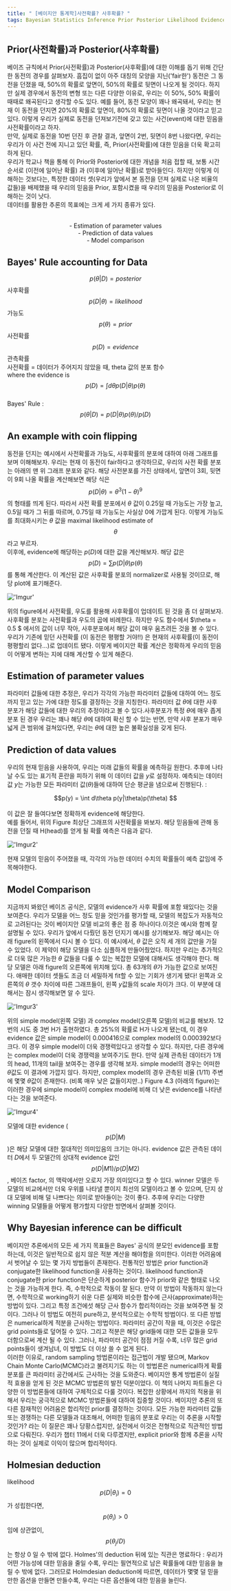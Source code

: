 ```yaml
---
title: " [베이지안 통계학]사전확률? 사후확률? "
tags: Bayesian Statistics Inference Prior Posterior Likelihood Evidence
---
```


## Prior(사전확률)과 Posterior(사후확률)
베이즈 규칙에서 Prior(사전확률)과 Posterior(사후확률)에 대한 이해를 돕기 위해 간단한 동전의 경우를 살펴보자. 흠집이 없이 아주 대칭의 모양을 지닌('fair한') 동전은 그 동전을 던졌을 때, 50%의 확률로 앞면이, 50%의 확률로 뒷면이 나오게 될 것이다. 하지만 실제 경우에서 동전의 변형 또는 다른 다양한 이유로, 우리는 이 50%, 50% 확률이 때때로 왜곡된다고 생각할 수도 있다.
예를 들어, 동전 모양이 꽤나 왜곡돼서, 우리는 현재 이 동전을 던지면 20%의 확률로 앞면이, 80%의 확률로 뒷면이 나올 것이라고 믿고 있다. 이렇게 우리가 실제로 동전을 던져보기전에 갖고 있는 사건(event)에 대한 믿음을 사전확률이라고 하자.<br>
만약, 실제로 동전을 10번 던진 후 관찰 결과, 앞면이 2번, 뒷면이 8번 나왔다면, 우리는 우리가 이 사건 전에 지니고 있던 확률, 즉, Prior(사전확률)에 대한 믿음을 더욱 확고히 하게 된다.<br>
우리가 학교나 책을 통해 이 Prior와 Posterior에 대한 개념을 처음 접할 때, 보통 시간 순서로 (이전에 일어난 확률) 과 (이후에 일어난 확률)로 받아들인다. 하지만 이렇게 이해하는 것보다는, 특정한 데이터 셋(우리가 앞에서 본 동전을 던져 실제로 나온 비율의 값들)을 배제했을 때 우리의 믿음을 Prior, 포함시켰을 때 우리의 믿음을 Posterior로 이해하는 것이 낫다.<br>
데이터를 활용한 추론의 목표에는 크게 세 가지 종류가 있다.
<center><br>
- Estimation of parameter values<br>
- Prediction of data values<br>
- Model comparison<br>
</center>

## Bayes' Rule accounting for Data
$$p(\theta|D) = posterior$$ 사후확률<br>
$$p(D|\theta) = likelihood$$ 가능도<br>
$$p(\theta) = prior$$ 사전확률<br>
$$p(D) = evidence$$ 관측확률<br>
사전확률 = 데이터가 주어지지 않았을 때, theta 값의 분포 함수<br>
where the evidence is $$p(D) = \int d\theta p(D|\theta)p(\theta) $$<br>
Bayes' Rule : $$p(\theta|D) = p(D|\theta)p(\theta)/p(D)$$

## An example with coin flipping
동전을 던지는 예시에서 사전확률과 가능도, 사후확률의 분포에 대하여 아래 그래프를 보며 이해해보자. 우리는 현재 이 동전이 fair하다고 생각하므로, 우리의 사전 확률 분포는 아래의 맨 위 그래프 분포와 같다. 해당 사전분포를 가진 상태에서, 앞면이 3회, 뒷면이 9회 나올 확률을 계산해보면 해당 식은 $$p(D|\theta) = {\theta}^3(1-\theta)^9$$ 의 형태를 띄게 된다. 따라서 사전 확률 분포에서 $\theta$ 값이 0.25일 때 가능도는 가장 높고, 0.5일 때가 그 뒤를 따르며, 0.75일 때 가능도는 사실상 0에 가깝게 된다. 이렇게 가능도를 최대화시키는 $\theta$ 값을 maximal likelihood estimate of  $$\theta$$라고 부르자.<br>
이후에, evidence에 해당하는 $p(D)$에 대한 값을 계산해보자. 해당 값은 $$p(D) = \sum p(D|\theta)p(\theta)$$ 를 통해 계산한다. 이 계산된 값은 사후확률 분포의 normalizer로 사용될 것이므로, 해당 plot에 표기해준다.

!['Imgur'](https://imgur.com/Kmd35Rn.png)

위의 figure에서 사전확률, 우도를 활용해 사후확률이 업데이트 된 것을 좀 더 살펴보자. 사후확률 분포는 사전확률과 우도의 곱에 비례한다. 하지만 우도 함수에서 $\theta = 0.5 $ 에서의 값이 너무 작아, 사후분포에서 해당 값이 매우 움츠려든 것을 볼 수 있다. 우리가 기존에 믿던 사전확률 (이 동전은 평평할 거야!!) 은 현재의 사후확률(이 동전이 평평할리 없다...)로 업데이트 됐다. 이렇게 베이지안 확률 계산은 정확하게 우리의 믿음이 어떻게 변하는 지에 대해 계산할 수 있게 해준다.

## Estimation of parameter values
파라미터 값들에 대한 추정은, 우리가 각각의 가능한 파라미터 값들에 대하여 어느 정도 까지 믿고 있는 가에 대한 정도를 결정하는 것을 지칭한다. 파라미터 값 $\theta$에 대한 사후 분포가 해당 값들에 대한 우리의 추정이라고 볼 수 있다.사후분포가 특정 $\theta$에 매우 좁게 분포 된 경우 우리는 꽤나 해당 $\theta$에 대하여 확신 할 수 있는 반면, 만약 사후 분포가 매우 넓게 큰 범위에 걸쳐있다면, 우리는 $\theta$에 대한 높은 불확실성을 갖게 된다.

## Prediction of data values
우리의 현재 믿음을 사용하여, 우리는 미래 값들의 확률을 예측하길 원한다. 추후에 나타날 수도 있는 표기적 혼란을 피하기 위해 이 데이터 값을 $y$로 설정하자. 예측되는 데이터 값 $y$는 가능한 모든 파라미터 값($\theta$)들에 대하여 단순 평균을 냄으로써 진행된다. :<br>
<center> $$p(y) = \int d\theta p(y|\theta)p(\theta) $$ </center><br>
이 값은 잘 들여다보면 정확하게 evidence에 해당한다.<br>
예를 들어서, 위의 Figure 최상단 그래프의 사전확률을 봐보자. 해당 믿음들에 관해 동전을 던질 때 H(head)를 얻게 될 확률 예측은 다음과 같다.

!['Imgur2'](https://imgur.com/utLTyYj.png)

현재 모델의 믿음이 주어졌을 때, 각각의 가능한 데이터 수치의 확률들이 예측 값임에 주목해야한다.
## Model Comparison
지금까지 봐왔던 베이즈 공식은, 모델의 evidence가 사후 확률에 포함 돼있다는 것을 보여준다. 우리가 모델을 어느 정도 믿을 것인가를 평가할 때, 모델의 복잡도가 자동적으로 고려된다는 것이 베이지안 모델 비교의 좋은 점 중 하나이다.이것은 예시와 함께 잘 설명될 수 있다. 우리가 앞에서 다뤘던 동전 던지기 예시를 상기해보자. 해당 예시는 아래 figure의 왼쪽에서 다시 볼 수 있다. 이 예시에서, $\theta$ 값은 오직 세 개의 값만을 가질 수 있었다. 이 제약이 해당 모델을 다소 심플하게 만들어줬었다. 하지만 우리는 추가적으로 더욱 많은 가능한 $\theta$ 값들을 다룰 수 있는 복잡한 모델에 대해서도 생각해야 한다. 해당 모델은 아래 figure의 오른쪽에 위치해 있다. 총 63개의 $\theta$가 가능한 값으로 보여진다. 애매한 데이터 셋들도 조금 더 세밀하게 fit할 수 있는 기회가 생기게 됐다! 왼쪽과 오른쪽의 $\theta$ 갯수 차이에 따른 그래프들이, 왼쪽 $y$값들의 scale 차이가 크다. 이 부분에 대해서는 잠시 생각해보면 알 수 있다.

!['Imgur3'](https://imgur.com/LxmxPaj.png)

위의 simple model(왼쪽 모델) 과 complex model(오른쪽 모델)의 비교를 해보자. 12번의 시도 중 3번 H가 출현하였다. 총 25%의 확률로 H가 나오게 됐는데, 이 경우 evidence 값은 simple model이 0.000416으로 complex model의 0.000392보다 크다. 이 경우 simple model이 더욱 경쟁력있다고 생각할 수 있다. 하지만, 다른 경우에는 complex model이 더욱 경쟁력을 보여주기도 한다. 만약 실제 관측된 데이터가 1개의 head, 11개의 tail을 보여주는 경우를 생각해 보자. simple model의 경우는 어떠한 $\theta$값도 이 결과에 가깝지 않다. 하지만, complex model의 경우 관측된 비율 (1/11) 주변에 몇몇 $\theta$값이 존재한다. (비록 매우 낮은 값들이지만..) Figure 4.3 (아래의 figure)는 이러한 경우에 simple model이 complex model에 비해 더 낮은 evidence를 나타낸다는 것을 보여준다.

!['Imgur4'](https://imgur.com/bnrmlka.png)

모델에 대한 evidence ($$p(D|M)$$)은 해당 모델에 대한 절대적인 의미있음의 크기는 아니다. evidence 값은 관측된 데이터 $D$에서 두 모델간의 상대적 evidence 값인 $$p(D|M1)/p(D|M2)$$, 베이즈 factor, 의 맥락에서만 오로지 가장 의미있다고 할 수 있다. winner 모델은 두 모델의 비교에서만 더욱 우위를 나타낼 뿐이지 최선의 모델이라고 볼 수 있으며, 단지 상대 모델에 비해 덜 나쁘다는 의미로 받아들이는 것이 좋다. 추후에 우리는 다양한 winning 모델들을 어떻게 평가할지 다양한 방면에서 살펴볼 것이다.
## Why Bayesian inference can be difficult
베이지안 추론에서의 모든 세 가지 목표들은 Bayes' 공식의 분모인 evidence를 포함하는데, 이것은 일반적으로 쉽지 않은 적분 계산을 해야함을 의미한다. 이러한 어려움에서 벗어날 수 있는 몇 가지 방법들이 존재한다. 전통적인 방법은 prior function과 conjugate한 likelihood function을 사용하는 것이다. likelihood function과 conjugate한 prior function은 단순하게 posterior 함수가 prior와 같은 형태로 나오는 것을 가능하게 한다. 즉, 수학적으로 작동이 잘 된다. 만약 이 방법이 작동하지 않는다면, 수학적으로 working하기 쉬운 다른 실제와 비슷한 함수에 근사(approximate)하는 방법이 있다. 그리고 특정 조건에섯 해당 근사 함수가 합리적이라는 것을 보여주면 될 것이다. 그러나 이 방법도 여전히 pure하고, 분석적으로는 수학적 방법이다. 또 다른 방법은 numerical하게 적분을 근사하는 방법이다. 파라미터 공간이 작을 때, 이것은 수많은 grid points들로 덮어질 수 있다. 그리고 적분은 해당 grid들에 대한 모든 값들을 모두 더함으로써 계산 될 수 있다. 그러나, 파라미터 공간이 점점 커질 수록, 너무 많은 grid points들이 생겨남녀, 이 방법도 더 이상 쓸 수 없게 된다.<br>
이러한 이유로, random sampling 방법론이라는 접근법이 개발 됐으며, Markov Chain Monte Carlo(MCMC)라고 불려지기도 하는 이 방법론은 numerical하게 확률 분포를 큰 파라미터 공간에서도 근사하는 것을 도와준다. 베이지안 통계 방법론이 실질적 효용을 얻게 된 것은 MCMC 방법론의 발전 덕분이었다. 이 책의 나머지 파트들은 다양한 이 방법론들에 대하여 구체적으로 다룰 것이다. 복잡한 상황에서 까지의 적용을 위해서 우리는 궁극적으로 MCMC 방법론들에 대하여 집중할 것이다. 베이지안 추론의 또 다른 잠재적인 어려움은 합리적인 prior를 결정하는 것이다. 모든 가능한 파라미터 값들 또는 경쟁하는 다른 모델들과 대조해서, 어떠한 믿음의 분포로 우리는 이 추론을 시작할 것인가? 라는 이 질문은 꽤나 당황스럽지만, 실전에서 이것은 전형적으로 직관적인 방법으로 다뤄진다. 우리가 챕터 11에서 더욱 다루겠지만, explicit prior와 함께 추론을 시작하는 것이 실제로 이익이 많으며 합리적이다.
## Holmesian deduction
likelihood $$p(D|{\theta}_i)=0$$ 가 성립한다면, $$p({\theta}_i)>0$$임에 상관없이, $$p({\theta}_j/D)$$는 항상 0 일 수 밖에 없다. Holmes'의 deduction 뒤에 있는 직관은 명료하다 : 우리가 어떤 가능성에 대한 믿음을 줄일 수록, 우리는 필연적으로 남은 확률들에 대한 믿음을 늘릴 수 밖에 없다. 그러므로 Holmdesian deduction에 따르면, 데이터가 몇몇 덜 믿을 만한 옵션을 만들면 만들수록, 우리는 다른 옵션들에 대한 믿음을 늘린다.
